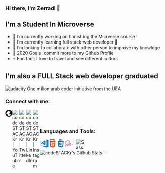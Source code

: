 ### Hi there, I'm Zerradi 👋

## I'm a Student In Microverse
- 🔭 I’m currently working on finnishing the Micrverse course !
- 🌱 I’m currently learning full stack web developer 🤣
- 👯 I’m looking to collaborate with other person to improve my knowldge
- 🥅 2020 Goals: commit more to my Github Profile
- ⚡ Fun fact: I love to travel and see different  culturs

## I'm also a FULL Stack web developer graduated 

<img alt="udacity" width="10%" src="https://th.bing.com/th/id/OIP.kY1uzAqa5CbRpgy-odnftAHaD4?w=320&h=180&c=7&o=5&pid=1.7" /> <span style="marging-bottom: 15px;"> One milion arab coder initiative from the UEA<span>

### Connect with me:

<img align="left" alt="codeSTACKr" width="22px" src="https://raw.githubusercontent.com/iconic/open-iconic/master/svg/globe.svg" />
<img align="left" alt="codeSTACKr | YouTube" width="22px" src="https://cdn.jsdelivr.net/npm/simple-icons@v3/icons/youtube.svg" />
<img align="left" alt="codeSTACKr | Twitter" width="22px" src="https://cdn.jsdelivr.net/npm/simple-icons@v3/icons/twitter.svg" />
<img align="left" alt="codeSTACKr | LinkedIn" width="22px" src="https://cdn.jsdelivr.net/npm/simple-icons@v3/icons/linkedin.svg" />
<img align="left" alt="codeSTACKr | Instagram" width="22px" src="https://cdn.jsdelivr.net/npm/simple-icons@v3/icons/instagram.svg" />

<br />
<br />

### Languages and Tools:

<img align="left" alt="Visual Studio Code" width="26px" src="https://raw.githubusercontent.com/github/explore/80688e429a7d4ef2fca1e82350fe8e3517d3494d/topics/visual-studio-code/visual-studio-code.png" />
<img align="left" alt="HTML5" width="26px" src="https://raw.githubusercontent.com/github/explore/80688e429a7d4ef2fca1e82350fe8e3517d3494d/topics/html/html.png" />
<img align="left" alt="CSS3" width="26px" src="https://raw.githubusercontent.com/github/explore/80688e429a7d4ef2fca1e82350fe8e3517d3494d/topics/css/css.png" />
<img align="left" alt="Sass" width="26px" src="https://raw.githubusercontent.com/github/explore/80688e429a7d4ef2fca1e82350fe8e3517d3494d/topics/sass/sass.png" />
<img align="left" alt="Sass" width="26px" style="padding-left: 10px; background: transparent;" src="https://th.bing.com/th/id/OIP.ubux1yLT726_fVc3A7WSXgHaHa?w=178&h=180&c=7&o=5&pid=1.7" />

<br />
<br />
---

<img align="left" alt="codeSTACKr's Github Stats" src="https://github-readme-stats.vercel.app/api?username=dasileker&show_icons=true&hide_border=true" />


[twitter]: https://twitter.com/dasileker
[instagram]: https://instagram.com/dasileker
[linkedin]: https://linkedin.com/in/dasileker